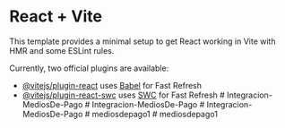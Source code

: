 # React + Vite

This template provides a minimal setup to get React working in Vite with HMR and some ESLint rules.

Currently, two official plugins are available:

- [@vitejs/plugin-react](https://github.com/vitejs/vite-plugin-react/blob/main/packages/plugin-react/README.md) uses [Babel](https://babeljs.io/) for Fast Refresh
- [@vitejs/plugin-react-swc](https://github.com/vitejs/vite-plugin-react-swc) uses [SWC](https://swc.rs/) for Fast Refresh
#   I n t e g r a c i o n - M e d i o s D e - P a g o  
 #   I n t e g r a c i o n - M e d i o s D e - P a g o  
 #   I n t e g r a c i o n - M e d i o s D e - P a g o  
 #   m e d i o s d e p a g o 1  
 #   m e d i o s d e p a g o 1  
 